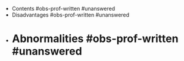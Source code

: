 - Contents #obs-prof-written #unanswered
- Disadvantages #obs-prof-written #unanswered
- # Abnormalities #obs-prof-written #unanswered